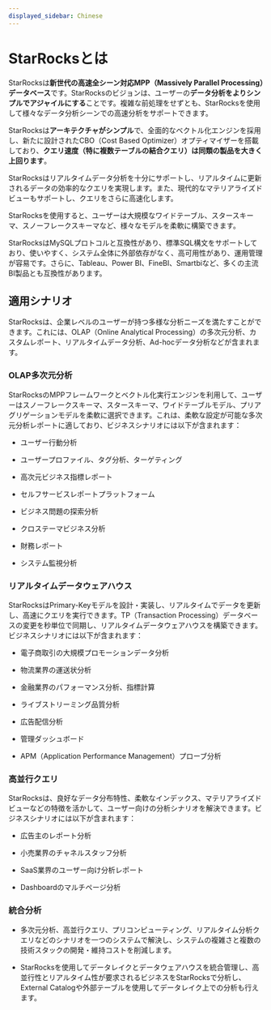 ```yaml
---
displayed_sidebar: Chinese
---
```


# StarRocksとは

StarRocksは**新世代の高速全シーン対応MPP（Massively Parallel Processing）データベース**です。StarRocksのビジョンは、ユーザーの**データ分析をよりシンプルでアジャイルにする**ことです。複雑な前処理をせずとも、StarRocksを使用して様々なデータ分析シーンでの高速分析をサポートできます。

StarRocksは**アーキテクチャがシンプル**で、全面的なベクトル化エンジンを採用し、新たに設計されたCBO（Cost Based Optimizer）オプティマイザーを搭載しており、**クエリ速度（特に複数テーブルの結合クエリ）は同類の製品を大きく上回ります**。

StarRocksはリアルタイムデータ分析を十分にサポートし、リアルタイムに更新されるデータの効率的なクエリを実現します。また、現代的なマテリアライズドビューもサポートし、クエリをさらに高速化します。

StarRocksを使用すると、ユーザーは大規模なワイドテーブル、スタースキーマ、スノーフレークスキーマなど、様々なモデルを柔軟に構築できます。

StarRocksはMySQLプロトコルと互換性があり、標準SQL構文をサポートしており、使いやすく、システム全体に外部依存がなく、高可用性があり、運用管理が容易です。さらに、Tableau、Power BI、FineBI、Smartbiなど、多くの主流BI製品とも互換性があります。

## 適用シナリオ

StarRocksは、企業レベルのユーザーが持つ多様な分析ニーズを満たすことができます。これには、OLAP（Online Analytical Processing）の多次元分析、カスタムレポート、リアルタイムデータ分析、Ad-hocデータ分析などが含まれます。

### OLAP多次元分析

StarRocksのMPPフレームワークとベクトル化実行エンジンを利用して、ユーザーはスノーフレークスキーマ、スタースキーマ、ワイドテーブルモデル、プリアグリゲーションモデルを柔軟に選択できます。これは、柔軟な設定が可能な多次元分析レポートに適しており、ビジネスシナリオには以下が含まれます：

- ユーザー行動分析

- ユーザープロファイル、タグ分析、ターゲティング

- 高次元ビジネス指標レポート

- セルフサービスレポートプラットフォーム

- ビジネス問題の探索分析

- クロステーマビジネス分析

- 財務レポート

- システム監視分析

### リアルタイムデータウェアハウス

StarRocksはPrimary-Keyモデルを設計・実装し、リアルタイムでデータを更新し、高速にクエリを実行できます。TP（Transaction Processing）データベースの変更を秒単位で同期し、リアルタイムデータウェアハウスを構築できます。ビジネスシナリオには以下が含まれます：

- 電子商取引の大規模プロモーションデータ分析

- 物流業界の運送状分析

- 金融業界のパフォーマンス分析、指標計算

- ライブストリーミング品質分析

- 広告配信分析

- 管理ダッシュボード

- APM（Application Performance Management）プローブ分析

### 高並行クエリ

StarRocksは、良好なデータ分布特性、柔軟なインデックス、マテリアライズドビューなどの特徴を活かして、ユーザー向けの分析シナリオを解決できます。ビジネスシナリオには以下が含まれます：

- 広告主のレポート分析

- 小売業界のチャネルスタッフ分析

- SaaS業界のユーザー向け分析レポート

- Dashboardのマルチページ分析

### 統合分析

- 多次元分析、高並行クエリ、プリコンピューティング、リアルタイム分析クエリなどのシナリオを一つのシステムで解決し、システムの複雑さと複数の技術スタックの開発・維持コストを削減します。

- StarRocksを使用してデータレイクとデータウェアハウスを統合管理し、高並行性とリアルタイム性が要求されるビジネスをStarRocksで分析し、External Catalogや外部テーブルを使用してデータレイク上での分析も行えます。
